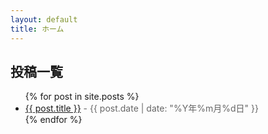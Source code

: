 ```yaml
---
layout: default
title: ホーム
---
```


## 投稿一覧

<ul>
  {% for post in site.posts %}
    <li>
      <a href="{{ post.url | relative_url }}">{{ post.title }}</a>
      <span style="color: #666;"> - {{ post.date | date: "%Y年%m月%d日" }}</span>
    </li>
  {% endfor %}
</ul>